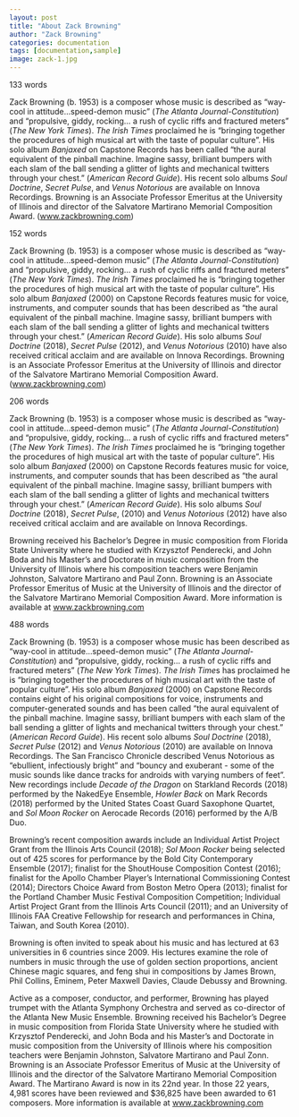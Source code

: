 ```yaml
---
layout: post
title: "About Zack Browning"
author: "Zack Browning"
categories: documentation
tags: [documentation,sample]
image: zack-1.jpg
---
```

133 words

Zack Browning (b. 1953) is a composer whose music is described as “way-cool in attitude…speed-demon music” (*The Atlanta Journal-Constitution*) and “propulsive, giddy, rocking… a rush of cyclic riffs and fractured meters” (*The New York Times*). *The Irish Times* proclaimed he is “bringing together the procedures of high musical art with the taste of popular culture”. His solo album *Banjaxed* on Capstone Records has been called “the aural equivalent of the pinball machine.  Imagine sassy, brilliant bumpers with each slam of the ball sending a glitter of lights and mechanical twitters through your chest.” (*American Record Guide*). His recent solo albums *Soul Doctrine*, *Secret Pulse*, and *Venus Notorious* are available on Innova Recordings.  Browning is an Associate Professor Emeritus at the University of Illinois and director of the Salvatore Martirano Memorial Composition Award. (www.zackbrowning.com)

152 words

Zack Browning (b. 1953) is a composer whose music is described as “way-cool in attitude…speed-demon music” (*The Atlanta Journal-Constitution*) and “propulsive, giddy, rocking… a rush of cyclic riffs and fractured meters” (*The New York Times*). *The Irish Times* proclaimed he is “bringing together the procedures of high musical art with the taste of popular culture”. His solo album *Banjaxed* (2000) on Capstone Records features music for voice, instruments, and computer sounds that has been described as “the aural equivalent of the pinball machine.  Imagine sassy, brilliant bumpers with each slam of the ball sending a glitter of lights and mechanical twitters through your chest.” (*American Record Guide*). His solo albums *Soul Doctrine* (2018), *Secret Pulse* (2012), and *Venus Notorious* (2010) have also received critical acclaim and are available on Innova Recordings.  Browning is an Associate Professor Emeritus at the University of Illinois and director of the Salvatore Martirano Memorial Composition Award. (www.zackbrowning.com)


206 words

Zack Browning (b. 1953) is a composer whose music is described as “way-cool in attitude…speed-demon music” (*The Atlanta Journal-Constitution*) and “propulsive, giddy, rocking… a rush of cyclic riffs and fractured meters” (*The New York Times*). *The Irish Times* proclaimed he is “bringing together the procedures of high musical art with the taste of popular culture”. His solo album *Banjaxed* (2000) on Capstone Records features music for voice, instruments, and computer sounds that has been described as “the aural equivalent of the pinball machine.  Imagine sassy, brilliant bumpers with each slam of the ball sending a glitter of lights and mechanical twitters through your chest.” (*American Record Guide*). His solo albums *Soul Doctrine* (2018), *Secret Pulse*, (2010) and *Venus Notorious* (2012) have also received critical acclaim and are available on Innova Recordings.  

Browning received his Bachelor’s Degree in music composition from Florida State University where he studied with Krzysztof Penderecki, and John Boda and his Master’s and Doctorate in music composition from the University of Illinois where his composition teachers were Benjamin Johnston, Salvatore Martirano and Paul Zonn. Browning is an Associate Professor Emeritus of Music at the University of Illinois and the director of the Salvatore Martirano Memorial Composition Award. More information is available at www.zackbrowning.com

488 words

Zack Browning (b. 1953) is a composer whose music has been described as “way-cool in attitude…speed-demon music” (*The Atlanta Journal-Constitution*) and “propulsive, giddy, rocking… a rush of cyclic riffs and fractured meters” (*The New York Times*). *The Irish Time*s has proclaimed he is “bringing together the procedures of high musical art with the taste of popular culture”. His solo album *Banjaxed* (2000) on Capstone Records contains eight of his original compositions for voice, instruments and computer-generated sounds and has been called “the aural equivalent of the pinball machine.  Imagine sassy, brilliant bumpers with each slam of the ball sending a glitter of lights and mechanical twitters through your chest.” (*American Record Guide*).  His recent solo albums *Soul Doctrine* (2018),  *Secret Pulse* (2012) and *Venus Notorious* (2010) are available on Innova Recordings. The San Francisco Chronicle described Venus Notorious as “ebullient, infectiously bright” and “bouncy and exuberant - some of the music sounds like dance tracks for androids with varying numbers of feet”.  New recordings include *Decade of the Dragon* on Starkland Records (2018) performed by the NakedEye Ensemble, *Howler Back* on Mark Records (2018) performed by the United States Coast Guard Saxophone Quartet, and *Sol Moon Rocker* on Aerocade Records (2016) performed by the A/B Duo. 

Browning’s recent composition awards include an Individual Artist Project Grant from the Illinois Arts Council (2018); *Sol Moon Rocker* being selected out of 425 scores for performance by the Bold City Contemporary Ensemble (2017);  finalist for the ShoutHouse Composition Contest (2016); finalist for the Apollo Chamber Player’s International Commissioning Contest (2014); Directors Choice Award from Boston Metro Opera (2013); finalist for the Portland Chamber Music Festival Composition Competition; Individual Artist Project Grant from the Illinois Arts Council (2011); and an University of Illinois FAA Creative Fellowship for research and performances in China, Taiwan, and South Korea (2010). 

Browning is often invited to speak about his music and has lectured at 63 universities in 6 countries since 2009.  His lectures examine the role of numbers in music through the use of golden section proportions, ancient Chinese magic squares, and feng shui in compositions by James Brown, Phil Collins, Eminem, Peter Maxwell Davies, Claude Debussy and Browning. 

Active as a composer, conductor, and performer, Browning has played trumpet with the Atlanta Symphony Orchestra and served as co-director of the Atlanta New Music Ensemble. Browning received his Bachelor’s Degree in music composition from Florida State University where he studied with Krzysztof Penderecki, and John Boda and his Master’s and Doctorate in music composition from the University of Illinois where his composition teachers were Benjamin Johnston, Salvatore Martirano and Paul Zonn. Browning is an Associate Professor Emeritus of Music at the University of Illinois and the director of the Salvatore Martirano Memorial Composition Award. The Martirano Award is now in its 22nd year. In those 22 years, 4,981 scores have been reviewed and $36,825 have been awarded to 61 composers. More information is available at www.zackbrowning.com


